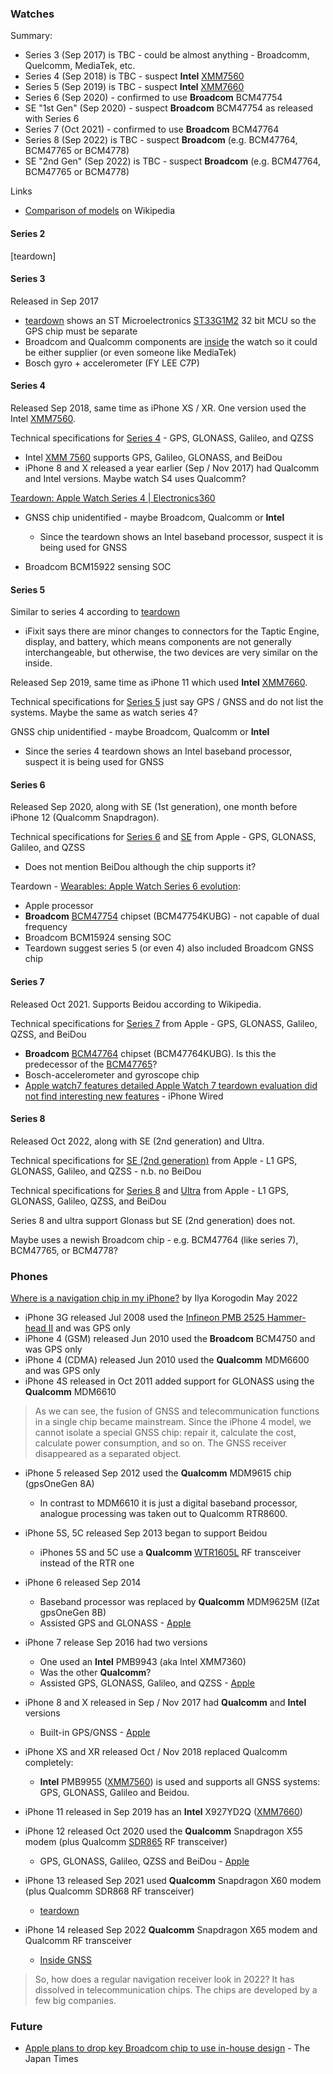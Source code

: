 ### Watches

Summary:

- Series 3 (Sep 2017) is TBC - could be almost anything - Broadcomm, Quelcomm, MediaTek, etc.
- Series 4 (Sep 2018) is TBC - suspect **Intel** [XMM7560](https://www.intel.com/content/www/us/en/products/docs/wireless-products/mobile-communications/xmm-7560-brief.html)
- Series 5 (Sep 2019) is TBC - suspect **Intel** [XMM7660](https://www.intel.com/content/www/us/en/products/docs/wireless-products/mobile-communications/xmm-7660-brief.html)
- Series 6 (Sep 2020) - confirmed to use **Broadcom** BCM47754
- SE "1st Gen" (Sep 2020) - suspect **Broadcom** BCM47754 as released with Series 6
- Series 7 (Oct 2021) - confirmed to use **Broadcom** BCM47764
- Series 8 (Sep 2022) is TBC - suspect **Broadcom** (e.g. BCM47764, BCM47765 or BCM4778)
- SE "2nd Gen" (Sep 2022) is TBC - suspect **Broadcom** (e.g. BCM47764, BCM47765 or BCM4778)

Links

- [Comparison of models](https://en.wikipedia.org/wiki/Apple_Watch#Comparison_of_models) on Wikipedia



#### Series 2

[teardown]



#### Series 3

Released in Sep 2017

- [teardown](https://www.ifixit.com/Teardown/Apple+Watch+Series+3+Teardown/97521) shows an ST Microelectronics [ST33G1M2](http://www.st.com/content/ccc/resource/technical/document/data_brief/81/c6/7d/4e/ae/23/4e/72/DM00095982.pdf/files/DM00095982.pdf/jcr:content/translations/en.DM00095982.pdf) 32 bit MCU so the GPS chip must be separate
- Broadcom and Qualcomm components are [inside](https://seekingalpha.com/article/4113383-qualcomm-inside-apple-watch-series-3) the watch so it could be either supplier (or even someone like MediaTek)
- Bosch gyro + accelerometer (FY LEE C7P)



#### Series 4

Released Sep 2018, same time as iPhone XS / XR. One version used the Intel [XMM7560](https://www.intel.com/content/www/us/en/products/docs/wireless-products/mobile-communications/xmm-7560-brief.html).

Technical specifications for [Series 4](https://support.apple.com/kb/SP778) - GPS, GLONASS, Galileo, and QZSS

- Intel [XMM 7560](https://www.intel.com/content/www/us/en/products/docs/wireless-products/mobile-communications/xmm-7560-brief.html) supports GPS, Galileo, GLONASS, and BeiDou
- iPhone 8 and X released a year earlier (Sep / Nov 2017) had Qualcomm and Intel versions. Maybe watch S4 uses Qualcomm?

[Teardown: Apple Watch Series 4 | Electronics360](https://electronics360.globalspec.com/article/13473/teardown-apple-watch-series-4)

- GNSS chip unidentified - maybe Broadcom, Qualcomm or **Intel**
  - Since the teardown shows an Intel baseband processor, suspect it is being used for GNSS

- Broadcom BCM15922 sensing SOC



#### Series 5

Similar to series 4 according to [teardown](https://www.ifixit.com/News/33117/apple-watch-series-5-teardown)

- iFixit says there are minor changes to connectors for the Taptic Engine, display, and battery, which means components are not generally interchangeable, but otherwise, the two devices are very similar on the inside.

Released Sep 2019, same time as iPhone 11 which used **Intel** [XMM7660](https://www.intel.com/content/www/us/en/products/docs/wireless-products/mobile-communications/xmm-7660-brief.html).

Technical specifications for [Series 5](https://support.apple.com/kb/SP808) just say GPS / GNSS and do not list the systems. Maybe the same as watch series 4?

GNSS chip unidentified - maybe Broadcom, Qualcomm or **Intel**

- Since the series 4 teardown shows an Intel baseband processor, suspect it is being used for GNSS



#### Series 6

Released Sep 2020, along with SE (1st generation), one month before iPhone 12 (Qualcomm Snapdragon).

Technical specifications for [Series 6](https://support.apple.com/kb/SP826) and [SE](https://support.apple.com/kb/SP827) from Apple - GPS, GLONASS, Galileo, and QZSS

- Does not mention BeiDou although the chip supports it?

Teardown - [Wearables: Apple Watch Series 6 evolution](https://www.reverse-costing.com/teardown-notes/apple-watch-series-6-evolution/):

- Apple processor
- **Broadcom** [BCM47754](chipsets/README.md) chipset (BCM47754KUBG) - not capable of dual frequency
- Broadcom BCM15924 sensing SOC
- Teardown suggest series 5 (or even 4) also included Broadcom GNSS chip



#### Series 7

Released Oct 2021. Supports Beidou according to Wikipedia.

Technical specifications for [Series 7](https://support.apple.com/kb/SP860) from Apple - GPS, GLONASS, Galileo, QZSS, and BeiDou

- **Broadcom** [BCM47764](http://www.szmjd.com/proclass-read-id-1193992.html) chipset (BCM47764KUBG). Is this the predecessor of the [BCM47765](https://www.broadcom.com/products/wireless/gnss-gps-socs/bcm47765)?
- Bosch-accelerometer and gyroscope chip
- [Apple watch7 features detailed Apple Watch 7 teardown evaluation did not find interesting new features](https://iphonewired.com/news/268068/) - iPhone Wired



#### Series 8

Released Oct 2022, along with SE (2nd generation) and Ultra.

Technical specifications for [SE (2nd generation)](https://support.apple.com/kb/SP877) from Apple - L1 GPS, GLONASS, Galileo, and QZSS - n.b. no BeiDou

Technical specifications for [Series 8](https://support.apple.com/kb/SP878) and [Ultra](https://support.apple.com/kb/SP879) from Apple - L1 GPS, GLONASS, Galileo, QZSS, and BeiDou

Series 8 and ultra support Glonass but SE (2nd generation) does not.

Maybe uses a newish Broadcom chip - e.g. BCM47764 (like series 7), BCM47765, or BCM4778?



### Phones

[Where is a navigation chip in my iPhone?](https://medium.com/@ilyakorogodin/where-is-a-navigation-chip-in-my-iphone-92ab55a61863) by Ilya Korogodin May 2022

- iPhone 3G released Jul 2008 used the [Infineon PMB 2525 Hammer-head II](http://datasheet.elcodis.com/pdf2/118/83/1188394/pmb2525.pdf) and was GPS only
- iPhone 4 (GSM) released Jun 2010 used the **Broadcom** BCM4750 and was GPS only
- iPhone 4 (CDMA) released Jun 2010 used the **Qualcomm** MDM6600 and was GPS only
- iPhone 4S released in Oct 2011 added support for GLONASS using the **Qualcomm** MDM6610

> As we can see, the fusion of GNSS and telecommunication functions in a single chip became mainstream. Since the iPhone 4 model, we cannot isolate a special GNSS chip: repair it, calculate the cost, calculate power consumption, and so on. The GNSS receiver disappeared as a separated object.

- iPhone 5 released Sep 2012 used the **Qualcomm** MDM9615 chip (gpsOneGen 8A)
  - In contrast to MDM6610 it is just a digital baseband processor, analogue processing was taken out to Qualcomm RTR8600.
- iPhone 5S, 5C released Sep 2013 began to support Beidou
  - iPhones 5S and 5C use a **Qualcomm** [WTR1605L](https://investor.qualcomm.com/news-events/press-releases/detail/63/qualcomm-introduces-28nm-mass-market-ltedc-hspa-chipsets) RF transceiver instead of the RTR one
- iPhone 6 released Sep 2014
  - Baseband processor was replaced by **Qualcomm** MDM9625M (IZat gpsOneGen 8B)
  - Assisted GPS and GLONASS - [Apple](https://support.apple.com/kb/SP705?locale=en_GB)
- iPhone 7 release Sep 2016 had two versions
  - One used an **Intel** PMB9943 (aka Intel XMM7360)
  - Was the other **Qualcomm**?
  - Assisted GPS, GLONASS, Galileo, and QZSS - [Apple](https://support.apple.com/kb/SP743?locale=en_GB)

- iPhone 8 and X released in Sep / Nov 2017 had **Qualcomm** and **Intel** versions
  - Built-in GPS/GNSS - [Apple](https://support.apple.com/kb/SP767?locale=en_GB)

- iPhone XS and XR released Oct / Nov 2018 replaced Qualcomm completely:
  - **Intel** PMB9955 ([XMM7560](https://www.intel.com/content/www/us/en/products/docs/wireless-products/mobile-communications/xmm-7560-brief.html)) is used and supports all GNSS systems: GPS, GLONASS, Galileo and Beidou.
- iPhone 11 released in Sep 2019 has an **Intel** X927YD2Q ([XMM7660](https://www.intel.com/content/www/us/en/products/docs/wireless-products/mobile-communications/xmm-7660-brief.html))
- iPhone 12 released Oct 2020 used the **Qualcomm** Snapdragon X55 modem (plus Qualcomm [SDR865](https://insidegnss.com/qualcomms-new-chip-more-power-more-features-same-ol-gnss/) RF transceiver)
  - GPS, GLONASS, Galileo, QZSS and BeiDou - [Apple](https://www.apple.com/uk/iphone-12/specs/)

- iPhone 13 released Sep 2021 used **Qualcomm** Snapdragon X60 modem (plus Qualcomm SDR868 RF transceiver)
  - [teardown](https://uk.pcmag.com/mobile-phones/135925/teardown-confirms-qualcomm-modems-in-the-iphone-13-pro)
- iPhone 14 released Sep 2022 **Qualcomm** Snapdragon X65 modem and Qualcomm RF transceiver
  - [Inside GNSS](https://insidegnss.com/snapdragon-modem-rf-systems-power-telits-new-5g-m-2-module)



> So, how does a regular navigation receiver look in 2022? It has dissolved in telecommunication chips. The chips are developed by a few big companies.



### Future

- [Apple plans to drop key Broadcom chip to use in-house design](https://www.japantimes.co.jp/news/2023/01/10/business/apple-in-house-chip-plans/) -  The Japan Times

